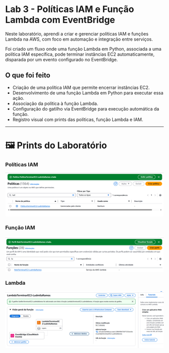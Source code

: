# Lab 3 - Políticas IAM e Função Lambda com EventBridge

Neste laboratório, aprendi a criar e gerenciar políticas IAM e funções Lambda na AWS, com foco em automação e integração entre serviços.

Foi criado um fluxo onde uma função Lambda em Python, associada a uma política IAM específica, pode terminar instâncias EC2 automaticamente, disparada por um evento configurado no EventBridge.

## O que foi feito

- Criação de uma política IAM que permite encerrar instâncias EC2.
- Desenvolvimento de uma função Lambda em Python para executar essa ação.
- Associação da política à função Lambda.
- Configuração do gatilho via EventBridge para execução automática da função.
- Registro visual com prints das políticas, função Lambda e IAM.

---

# 🖼️ Prints do Laboratório

### Políticas IAM
![Política IAM](politica-IAM.png)

### Função IAM
![Função IAM](Função-IAM.png)

### Lambda
![Lambda](lambda.png)
